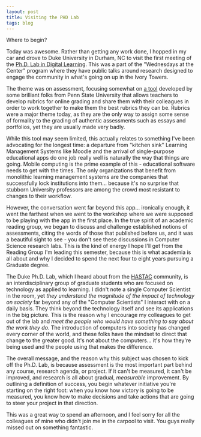 ```yaml
---
layout: post
title: Visiting the PHD Lab
tags: blog
---
```


Where to begin?

Today was awesome. Rather than getting any work done, I hopped in my car and drove to Duke University in Durham, NC to visit the first meeting of the <a href="http://sites.fhi.duke.edu/phdlab/">Ph.D. Lab in Digital Learning</a>. This was a part of the "Wednesdays at the Center" program where they have public talks around research designed to engage the community in what's going on up in the Ivory Towers.

The theme was on assessment, focusing somewhat on <a href="https://rubric.e-education.psu.edu/open/">a tool</a> developed by some brilliant folks from Penn State University that allows teachers to develop rubrics for online grading and share them with their colleagues in order to work together to make them the best rubrics they can be. Rubrics were a major theme today, as they are the only way to assign some sense of formality to the grading of authentic assessments such as essays and portfolios, yet they are usually made very badly.

While this tool may seem limited, this actually relates to something I've been advocating for the longest time: a departure from "kitchen sink" Learning Management Systems like Moodle and the arrival of single-purpose educational apps do one job really well is naturally the way that things are going. Mobile computing is the prime example of this - educational software needs to get with the times. The only organizations that benefit from monolithic learning management systems are the companies that successfully lock institutions into them... because it's no surprise that stubborn University professors are among the crowd most resistant to changes to their workflow.

However, the conversation went far beyond this app... ironically enough, it went the farthest when we went to the workshop where we were supposed to be playing with the app in the first place. In the true spirit of an academic reading group, we began to discuss and challenge established notions of assessments, citing the words of those that published before us, and it was a beautiful sight to see - you don't see these discussions in Computer Science research labs. This is the kind of energy I hope I'll get from the Reading Group I'm leading this semester, because this is what academia is all about and why I decided to spend the next four to eight years pursuing a Graduate degree.

The Duke Ph.D. Lab, which I heard about from the <a href="http://hastac.org">HASTAC</a> community, is an interdisciplinary group of graduate students who are focused on technology as applied to learning. I didn't note a single Computer Scientist in the room, yet <em>they understand the magnitude of the impact of technology on society</em> far beyond any of the "Computer Scientists" I interact with on a daily basis. They think beyond the technology itself and see its applications in the big picture. This is the reason why I encourage my colleagues to get out of the lab and <em>meet the people who would have something to say about the work they do</em>. The introduction of computers into society has changed every corner of the world, and these folks have the mindset to direct that change to the greater good. It's not about the computers... it's how they're being used and the people using that makes the difference.

The overall message, and the reason why this subject was chosen to kick off the Ph.D. Lab, is because assessment is the most important part behind any course, research agenda, or project. If it can't be measured, it can't be improved, and research is all about gradual, <em>measurable</em> improvement. By outlining a definition of success, you begin whatever initiative you're starting on the right foot: when you know how victory is going to be measured, you know how to make decisions and take actions that are going to steer your project in that direction.

This was a great way to spend an afternoon, and I feel sorry for all the colleagues of mine who didn't join me in the carpool to visit. You guys really missed out on something fantastic.
